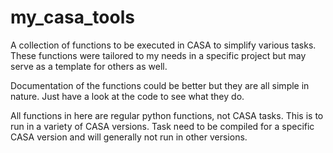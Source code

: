 # my_casa_tools

A collection of functions to be executed in CASA to simplify various tasks.
These functions were tailored to my needs in a specific project but may serve as a template for others as well. 
 
Documentation of the functions could be better but they are all simple in nature. Just have a look at the code to see what they do.

All functions in here are regular python functions, not CASA tasks. This is to run in a variety of CASA versions. Task need to be compiled for a specific CASA version and will generally not run in other versions.
